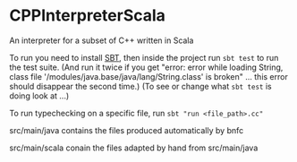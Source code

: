 # CPPInterpreterScala
An interpreter for a subset of C++ written in Scala

To run you need to install [SBT](https://www.scala-sbt.org/download.html), then inside the project run `sbt test` to run the test suite. (And run it twice if you get "error: error while loading String, class file '/modules/java.base/java/lang/String.class' is broken" ... this error should disappear the second time.) (To see or change what `sbt test` is doing look at ...)

To run typechecking on a specific file, run `sbt "run <file_path>.cc"`

src/main/java contains the files produced automatically by bnfc

src/main/scala conain the files adapted by hand from src/main/java


  